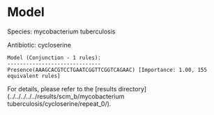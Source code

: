 
# Model

Species: mycobacterium tuberculosis

Antibiotic: cycloserine

```
Model (Conjunction - 1 rules):
------------------------------
Presence(AAAGCACGTCCTGAATCGGTTCGGTCAGAAC) [Importance: 1.00, 155 equivalent rules]

```

For details, please refer to the [results directory](../../../../../results/scm_b/mycobacterium tuberculosis/cycloserine/repeat_0/).

